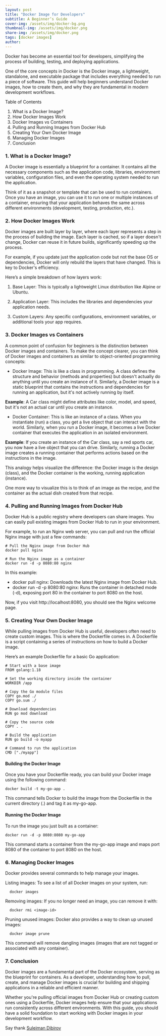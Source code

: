 ```yaml
---
layout: post
title: "Docker Image for Developers"
subtitle: A Beginner’s Guide
cover-img: /assets/img/docker-bg.png
thumbnail-img: /assets/img/docker.png
share-img: /assets/img/docker.png
tags: [docker images]
author:
---
```


Docker has become an essential tool for developers, simplifying the process of building, testing, and deploying applications.

One of the core concepts in Docker is the Docker image, a lightweight, standalone, and executable package that includes everything needed to run a piece of software. This guide will help beginners understand Docker images, how to create them, and why they are fundamental in modern development workflows.

Table of Contents
1. What is a Docker Image?
2. How Docker Images Work
3. Docker Images vs Containers
4. Pulling and Running Images from Docker Hub
5. Creating Your Own Docker Image
6. Managing Docker Images
7. Conclusion

### 1. What is a Docker Image?

A Docker image is essentially a blueprint for a container.
It contains all the necessary components such as the application code, libraries, environment variables, configuration files, and even the operating system needed to run the application.

Think of it as a snapshot or template that can be used to run containers.
Once you have an image, you can use it to run one or multiple instances of a container, ensuring that your application behaves the same across different environments (development, testing, production, etc.).

### 2. How Docker Images Work

Docker images are built layer by layer, where each layer represents a step in the process of building the image. Each layer is cached, so if a layer doesn't change, Docker can reuse it in future builds, significantly speeding up the process.

For example, if you update just the application code but not the base OS or dependencies, Docker will only rebuild the layers that have changed. This is key to Docker's efficiency.

Here’s a simple breakdown of how layers work:

1. Base Layer: This is typically a lightweight Linux distribution like Alpine or Ubuntu.

2. Application Layer: This includes the libraries and dependencies your application needs.

3. Custom Layers: Any specific configurations, environment variables, or additional tools your app requires.

### 3. Docker Images vs Containers

A common point of confusion for beginners is the distinction between Docker images and containers. To make the concept clearer, you can think of Docker images and containers as similar to object-oriented programming concepts:

- Docker Image: This is like a class in programming. A class defines the structure and behavior (methods and properties) but doesn't actually do anything until you create an instance of it. Similarly, a Docker image is a static blueprint that contains the instructions and dependencies for running an application, but it's not actively running by itself.

**Example**: A Car class might define attributes like color, model, and speed, but it's not an actual car until you create an instance.

- Docker Container: This is like an instance of a class. When you instantiate (run) a class, you get a live object that can interact with the world. Similarly, when you run a Docker image, it becomes a live Docker container that executes the application in an isolated environment.

**Example**: If you create an instance of the Car class, say a red sports car, you now have a live object that you can drive. Similarly, running a Docker image creates a running container that performs actions based on the instructions in the image.

This analogy helps visualize the difference: the Docker image is the design (class), and the Docker container is the working, running application (instance).

One more way to visualize this is to think of an image as the recipe, and the container as the actual dish created from that recipe.

### 4. Pulling and Running Images from Docker Hub

Docker Hub is a public registry where developers can share images. You can easily pull existing images from Docker Hub to run in your environment.

For example, to run an Nginx web server, you can pull and run the official Nginx image with just a few commands:

~~~
# Pull the Nginx image from Docker Hub
docker pull nginx

# Run the Nginx image as a container
docker run -d -p 8080:80 nginx
~~~

In this example:

- docker pull nginx: Downloads the latest Nginx image from Docker Hub.
- docker run -d -p 8080:80 nginx: Runs the container in detached mode (-d), exposing port 80 in the container to port 8080 on the host.

Now, if you visit http://localhost:8080, you should see the Nginx welcome page.

### 5. Creating Your Own Docker Image

While pulling images from Docker Hub is useful, developers often need to create custom images. This is where the Dockerfile comes in. A Dockerfile is a script containing a series of instructions on how to build a Docker image.

Here’s an example Dockerfile for a basic Go application:

~~~
# Start with a base image
FROM golang:1.18

# Set the working directory inside the container
WORKDIR /app

# Copy the Go module files
COPY go.mod ./
COPY go.sum ./

# Download dependencies
RUN go mod download

# Copy the source code
COPY . .

# Build the application
RUN go build -o myapp

# Command to run the application
CMD ["./myapp"]
~~~

#### Building the Docker Image

Once you have your Dockerfile ready, you can build your Docker image using the following command:

~~~
docker build -t my-go-app .
~~~

This command tells Docker to build the image from the Dockerfile in the current directory (.) and tag it as my-go-app.

#### Running the Docker Image

To run the image you just built as a container:

~~~
docker run -d -p 8080:8080 my-go-app
~~~

This command starts a container from the my-go-app image and maps port 8080 of the container to port 8080 on the host.

### 6. Managing Docker Images

Docker provides several commands to help manage your images.

Listing images: To see a list of all Docker images on your system, run:

~~~
  docker images
~~~

Removing images: If you no longer need an image, you can remove it with:

~~~
  docker rmi <image-id>
~~~

Pruning unused images: Docker also provides a way to clean up unused images:

~~~
  docker image prune
~~~

This command will remove dangling images (images that are not tagged or associated with any container).

### 7. Conclusion

Docker images are a fundamental part of the Docker ecosystem, serving as the blueprint for containers. As a developer, understanding how to pull, create, and manage Docker images is crucial for building and shipping applications in a reliable and efficient manner.

Whether you're pulling official images from Docker Hub or creating custom ones using a Dockerfile, Docker images help ensure that your applications run consistently across different environments. With this guide, you should have a solid foundation to start working with Docker images in your development workflow.

Say thank [Suleiman Dibirov](https://dev.to/idsulik/a-beginners-guide-to-docker-image-for-developers-27ic)